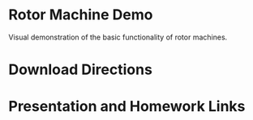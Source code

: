 # Rotor Machine Demo
Visual demonstration of the basic functionality of rotor machines.

# Download Directions

# Presentation and Homework Links

